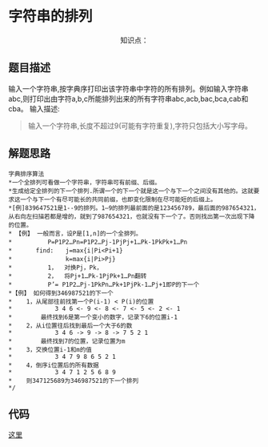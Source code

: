 # 字符串的排列

<center>知识点：</center>


## 题目描述
输入一个字符串,按字典序打印出该字符串中字符的所有排列。例如输入字符串abc,则打印出由字符a,b,c所能排列出来的所有字符串abc,acb,bac,bca,cab和cba。
输入描述:
> 输入一个字符串,长度不超过9(可能有字符重复),字符只包括大小写字母。

## 解题思路

```
字典排序算法
*一个全排列可看做一个字符串，字符串可有前缀、后缀。
*生成给定全排列的下一个排列.所谓一个的下一个就是这一个与下一个之间没有其他的。这就要求这一个与下一个有尽可能长的共同前缀，也即变化限制在尽可能短的后缀上。
*[例]839647521是1--9的排列。1—9的排列最前面的是123456789，最后面的987654321，从右向左扫描若都是增的，就到了987654321，也就没有下一个了。否则找出第一次出现下降的位置。
* 【例】 一般而言，设P是[1,n]的一个全排列。
*　　　　　　P=P1P2…Pn=P1P2…Pj-1PjPj+1…Pk-1PkPk+1…Pn
*　　　　find:　　j=max{i|Pi<Pi+1}
*　　　　　　　　　k=max{i|Pi>Pj}
*　　　　　　1，  对换Pj，Pk，
*　　　　　　2，  将Pj+1…Pk-1PjPk+1…Pn翻转
*          P’= P1P2…Pj-1PkPn…Pk+1PjPk-1…Pj+1即P的下一个  
*【例】 如何得到346987521的下一个
*    1，从尾部往前找第一个P(i-1) < P(i)的位置
*            3 4 6 <- 9 <- 8 <- 7 <- 5 <- 2 <- 1
*        最终找到6是第一个变小的数字，记录下6的位置i-1
*    2，从i位置往后找到最后一个大于6的数
*            3 4 6 -> 9 -> 8 -> 7 5 2 1
*        最终找到7的位置，记录位置为m
*    3，交换位置i-1和m的值
*            3 4 7 9 8 6 5 2 1
*    4，倒序i位置后的所有数据
*            3 4 7 1 2 5 6 8 9
*    则347125689为346987521的下一个排列
*/
```




## 代码

[这里](../Code/26.py)
